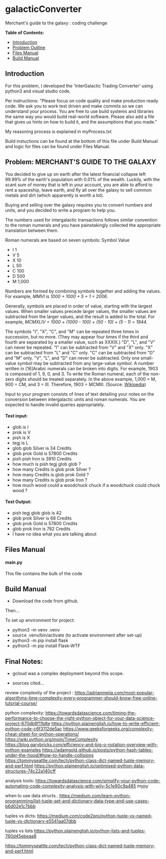 # galacticConverter
Merchant's guide to the galaxy : coding challenge

**Table of Contents:**
  * [Introduction](#intro)
  * [Problem Outline](#prob)
  * [Files Manual](#fileman)
  * [Build Manual](#buildman)


<a name="intro"></a>
## Introduction

For this problem, I developed the 'InterGalactic Trading Converter' using python3 and visual studio code.

Per instructions: "Please focus on code quality and make production ready code. We ask you to work test
driven and make commits so we can understand your process. You are free to use build
systems and libraries the same way you would build real-world software. Please also
add a file that gives us hints on how to build it, and the assumptions that you made."

My reasoning process is explained in myProcess.txt

Build instuctions can be found at the bottom of this file under Build Manual and logic for files can be found under Files Manual. 

<a name="prob"></a>
## Problem: MERCHANT'S GUIDE TO THE GALAXY

You decided to give up on earth after the latest financial collapse left 99.99% of the earth's
population with 0.01% of the wealth. Luckily, with the scant sum of money that is left in your
account, you are able to afford to rent a spaceship, leave earth, and fly all over the galaxy to
sell common metals and dirt (which apparently is worth a lot).

Buying and selling over the galaxy requires you to convert numbers and units, and you
decided to write a program to help you.


The numbers used for intergalactic transactions follows similar convention to the roman
numerals and you have painstakingly collected the appropriate translation between
them.

Roman numerals are based on seven symbols:
Symbol Value
- I 1
- V 5
- X 10
- L 50
- C 100
- D 500
- M 1,000

Numbers are formed by combining symbols together and adding the
values. For example, *MMVI is 1000 + 1000 + 5 + 1 = 2006.*


Generally, symbols are placed in order of value, starting with the largest values. When
smaller values precede larger values, the smaller values are subtracted from the larger
values, and the result is added to the total.
For example, *MCMXLIV = 1000 + (1000 - 100) + (50 - 10) + (5 - 1) = 1944.*

The symbols "I", "X", "C", and "M" can be repeated three times in succession, but no more.
(They may appear four times if the third and fourth are separated by a smaller value, such as
XXXIX.) "D", "L", and "V" can never be repeated. "I" can be subtracted from "V" and "X" only.
"X" can be subtracted from "L" and "C" only. "C" can be subtracted from "D" and "M" only.
"V", "L", and "D" can never be subtracted. Only one small-value symbol may be subtracted
from any large-value symbol. A number written in [16]Arabic numerals can be broken into
digits. For example, 1903 is composed of 1, 9, 0, and 3. To write the Roman numeral, each
of the non-zero digits should be treated separately. In the above example, 1,000 = M, 900 =
CM, and 3 = III. Therefore, 1903 = MCMIII.
(Source: [Wikipedia](http://en.wikipedia.org/wiki/Roman_numerals))


Input to your program consists of lines of text detailing your notes on the conversion
between intergalactic units and roman numerals. You are expected to handle invalid queries
appropriately.

#### Test input:
- glob is I
- prok is V
- pish is X
- tegj is L
- glob glob Silver is 34 Credits
- glob prok Gold is 57800 Credits
- pish pish Iron is 3910 Credits
- how much is pish tegj glob glob ?
- how many Credits is glob prok Silver ?
- how many Credits is glob prok Gold ?
- how many Credits is glob prok Iron ?
- how much wood could a woodchuck chuck if a woodchuck could chuck wood ?

#### Test Output:
- pish tegj glob glob is 42
- glob prok Silver is 68 Credits
- glob prok Gold is 57800 Credits
- glob prok Iron is 782 Credits
- I have no idea what you are talking about


<a name="fileman"></a>
## Files Manual

#### main.py
This file contains the bulk of the code



<a name="buildman"></a>
## Build Manual

- Download the code from github.

Then...

To set up environment for project:
- python3 -m venv .venv
- source .venv/bin/activate (to activate environment after set-up) 
- python3 -m pip install flask
- python3 -m pip install Flask-WTF



## Final Notes:
- gcloud was a complex deployment beyond this scope.

- sources cited...

review complexity of the project :
https://adrianmejia.com/most-popular-algorithms-time-complexity-every-programmer-should-know-free-online-tutorial-course/


python complexity:
https://towardsdatascience.com/timing-the-performance-to-choose-the-right-python-object-for-your-data-science-project-670db6f11b8e
https://python.plainenglish.io/how-to-write-efficient-python-code-c6f3112de5ac
https://www.geeksforgeeks.org/complexity-cheat-sheet-for-python-operations/
https://wiki.python.org/moin/TimeComplexity
https://blog.garybricks.com/efficiency-and-big-o-notation-overview-with-python-examples
https://adamgold.github.io/posts/python-hash-tables-under-the-hood/#how-to-handle-collisions
https://tommyseattle.com/tech/python-class-dict-named-tuple-memory-and-perf.html
https://python.plainenglish.io/optimised-python-data-structures-74c22a140cff

analysis tools:
https://towardsdatascience.com/simplify-your-python-code-automating-code-complexity-analysis-with-wily-5c1e90c9a485
mypy


when to use data structs..
https://medium.com/learn-python-programming/list-tuple-set-and-dictionary-data-type-and-use-cases-b6d02e1c7bbb

tuples vs dicts:
https://medium.com/code2pro/python-tuple-vs-named-tuple-vs-dictionary-e5541aa07dbb

tuples vs lists
https://python.plainenglish.io/python-lists-and-tuples-760d45ebeaa8

https://tommyseattle.com/tech/python-class-dict-named-tuple-memory-and-perf.html



